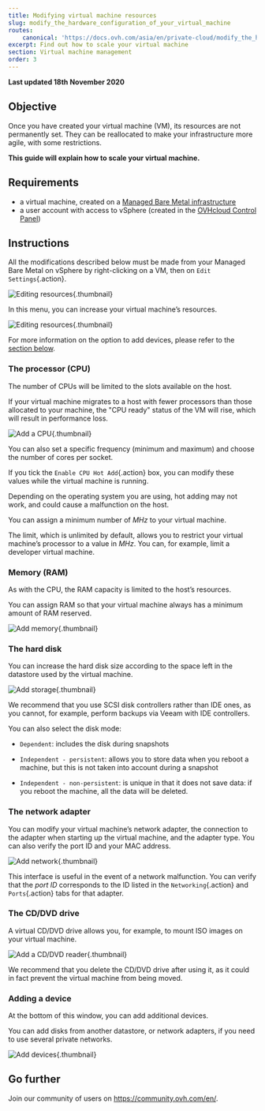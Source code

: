 ```yaml
---
title: Modifying virtual machine resources
slug: modify_the_hardware_configuration_of_your_virtual_machine
routes:
    canonical: 'https://docs.ovh.com/asia/en/private-cloud/modify_the_hardware_configuration_of_your_virtual_machine/'
excerpt: Find out how to scale your virtual machine
section: Virtual machine management
order: 3
---
```


**Last updated 18th November 2020**

## Objective

Once you have created your virtual machine (VM), its resources are not permanently set. They can be reallocated to make your infrastructure more agile, with some restrictions.

**This guide will explain how to scale your virtual machine.**


## Requirements

- a virtual machine, created on a [Managed Bare Metal infrastructure](https://www.ovhcloud.com/asia/managed-bare-metal/)
- a user account with access to vSphere (created in the [OVHcloud Control Panel](https://ca.ovh.com/auth/?action=gotomanager))


## Instructions

All the modifications described below must be made from your Managed Bare Metal on vSphere by right-clicking on a VM, then on `Edit Settings`{.action}.

![Editing resources](images/hardware01.png){.thumbnail}

In this menu, you can increase your virtual machine’s resources.

![Editing resources](images/hardware02.png){.thumbnail}

For more information on the option to add devices, please refer to the [section below](./#adding-a-device).


### The processor (CPU)

The number of CPUs will be limited to the slots available on the host.

If your virtual machine migrates to a host with fewer processors than those allocated to your machine, the "CPU ready" status of the VM will rise, which will result in performance loss.

![Add a CPU](images/hardware03.png){.thumbnail}

You can also set a specific frequency (minimum and maximum) and choose the number of cores per socket.

If you tick the `Enable CPU Hot Add`{.action} box, you can modify these values while the virtual machine is running.

Depending on the operating system you are using, hot adding may not work, and could cause a malfunction on the host.

You can assign a minimum number of *MHz* to your virtual machine.

The limit, which is unlimited by default, allows you to restrict your virtual machine’s processor to a value in *MHz*. You can, for example, limit a developer virtual machine.


### Memory (RAM)

As with the CPU, the RAM capacity is limited to the host’s resources.

You can assign RAM so that your virtual machine always has a minimum amount of RAM reserved.

![Add memory](images/hardware04.png){.thumbnail}


### The hard disk

You can increase the hard disk size according to the space left in the datastore used by the virtual machine.

![Add storage](images/hardware05.png){.thumbnail}

We recommend that you use SCSI disk controllers rather than IDE ones, as you cannot, for example, perform backups via Veeam with IDE controllers.

You can also select the disk mode:

- `Dependent`: includes the disk during snapshots

- `Independent - persistent`: allows you to store data when you reboot a machine, but this is not taken into account during a snapshot

- `Independent - non-persistent`: is unique in that it does not save data: if you reboot the machine, all the data will be deleted.


### The network adapter

You can modify your virtual machine’s network adapter, the connection to the adapter when starting up the virtual machine, and the adapter type. You can also verify the port ID and your MAC address.

![Add network](images/hardware06.png){.thumbnail}

This interface is useful in the event of a network malfunction. You can verify that the *port ID* corresponds to the ID listed in the `Networking`{.action} and `Ports`{.action} tabs for that adapter.


### The CD/DVD drive

A virtual CD/DVD drive allows you, for example, to mount ISO images on your virtual machine.

![Add a CD/DVD reader](images/hardware07.png){.thumbnail}

We recommend that you delete the CD/DVD drive after using it, as it could in fact prevent the virtual machine from being moved.


### Adding a device

At the bottom of this window, you can add additional devices.

You can add disks from another datastore, or network adapters, if you need to use several private networks.

![Add devices](images/hardware08.png){.thumbnail}

## Go further

Join our community of users on <https://community.ovh.com/en/>.
